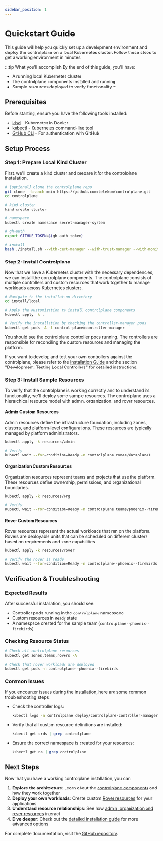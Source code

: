 ```yaml
---
sidebar_position: 1
---
```


# Quickstart Guide

This guide will help you quickly set up a development environment and deploy the controlplane on a local Kubernetes cluster. Follow these steps to get a working environment in minutes.

:::tip What you'll accomplish
By the end of this guide, you'll have:
- A running local Kubernetes cluster
- The controlplane components installed and running
- Sample resources deployed to verify functionality
:::

## Prerequisites

Before starting, ensure you have the following tools installed:

- [kind](https://kind.sigs.k8s.io/docs/user/quick-start/#installation) - Kubernetes in Docker
- [kubectl](https://kubernetes.io/docs/tasks/tools/install-kubectl/) - Kubernetes command-line tool
- [GitHub CLI](https://cli.github.com/) - For authentication with GitHub

## Setup Process

### Step 1: Prepare Local Kind Cluster

First, we'll create a kind cluster and prepare it for the controlplane installation.

```bash
# [optional] clone the controlplane repo
git clone --branch main https://github.com/telekom/controlplane.git
cd controlplane

# kind cluster
kind create cluster

# namespace
kubectl create namespace secret-manager-system

# gh-auth
export GITHUB_TOKEN=$(gh auth token)

# install
bash ./install.sh --with-cert-manager --with-trust-manager --with-monitoring-crds
```

### Step 2: Install Controlplane

Now that we have a Kubernetes cluster with the necessary dependencies, we can install the controlplane components. 
The controlplane consists of multiple controllers and custom resources that work together to manage workloads across 
Kubernetes clusters.

```bash
# Navigate to the installation directory
cd install/local

# Apply the Kustomization to install controlplane components
kubectl apply -k .

# Verify the installation by checking the controller-manager pods
kubectl get pods -A -l control-plane=controller-manager
```

You should see the controlplane controller pods running. The controllers are responsible for reconciling the custom 
resources and managing the platform.

If you want to develop and test your own controllers against the controlplane, please refer to the [Installation Guide](./installation.md) and the section "Development: Testing Local Controllers" for detailed instructions.

### Step 3: Install Sample Resources

To verify that the controlplane is working correctly and to understand its functionality, we'll deploy some sample 
resources. The controlplane uses a hierarchical resource model with admin, organization, and rover resources.

#### Admin Custom Resources

Admin resources define the infrastructure foundation, including zones, clusters, and platform-level configurations. 
These resources are typically managed by platform administrators.

```bash
kubectl apply -k resources/admin

# Verify
kubectl wait --for=condition=Ready -n controlplane zones/dataplane1
```

#### Organization Custom Resources

Organization resources represent teams and projects that use the platform. These resources define ownership, 
permissions, and organizational boundaries.

```bash
kubectl apply -k resources/org

# Verify
kubectl wait --for=condition=Ready -n controlplane teams/phoenix--firebirds
```

#### Rover Custom Resources

Rover resources represent the actual workloads that run on the platform. Rovers are deployable units that can be 
scheduled on different clusters based on requirements and zone capabilities.

```bash
kubectl apply -k resources/rover

# Verify the rover is ready
kubectl wait --for=condition=Ready -n controlplane--phoenix--firebirds rovers/rover-echo-v1
```

## Verification & Troubleshooting

### Expected Results

After successful installation, you should see:

- Controller pods running in the `controlplane` namespace
- Custom resources in `Ready` state
- A namespace created for the sample team (`controlplane--phoenix--firebirds`)

### Checking Resource Status

```bash
# Check all controlplane resources
kubectl get zones,teams,rovers -A

# Check that rover workloads are deployed
kubectl get pods -n controlplane--phoenix--firebirds
```

### Common Issues

If you encounter issues during the installation, here are some common troubleshooting steps:

- Check the controller logs:
  ```bash
  kubectl logs -n controlplane deploy/controlplane-controller-manager -c manager
  ```

- Verify that all custom resource definitions are installed:
  ```bash
  kubectl get crds | grep controlplane
  ```

- Ensure the correct namespace is created for your resources:
  ```bash
  kubectl get ns | grep controlplane
  ```

## Next Steps

Now that you have a working controlplane installation, you can:

1. **Explore the architecture**: Learn about the [controlplane components](../0-Overview/intro.md#components) and how they work together
2. **Deploy your own workloads**: Create custom [Rover resources](../3-Components/rover.md) for your applications
3. **Understand resource relationships**: See how [admin, organization and rover resources](../0-Overview/intro.md#features) interact
4. **Dive deeper**: Check out the [detailed installation guide](./installation.md) for more advanced options

For complete documentation, visit the [GitHub repository](https://github.com/telekom/controlplane).
```